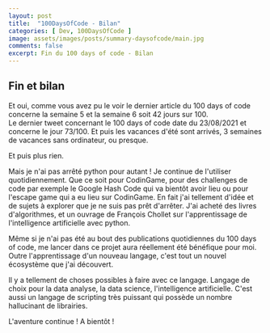 ```yaml
---
layout: post
title:  "100DaysOfCode - Bilan"
categories: [ Dev, 100DaysOfCode ]
image: assets/images/posts/summary-daysofcode/main.jpg
comments: false
excerpt: Fin du 100 days of code - Bilan
---
```


## Fin et bilan

Et oui, comme vous avez pu le voir le dernier article du 100 days of code concerne la semaine 5 et la semaine 6 soit 42 jours sur 100.  
Le dernier tweet concernant le 100 days of code date du 23/08/2021 et concerne le jour 73/100. 
Et puis les vacances d'été sont arrivés, 3 semaines de vacances sans ordinateur, ou presque.

Et puis plus rien.

Mais je n'ai pas arrêté python pour autant ! Je continue de l'utiliser quotidiennement. Que ce soit pour CodinGame, pour des challenges de code par exemple le Google Hash Code qui va bientôt avoir lieu ou pour l'escape game qui a eu lieu sur CodinGame.
En fait j'ai tellement d'idée et de sujets à explorer que je ne suis pas prêt d'arrêter. J'ai acheté des livres d'algorithmes, et un ouvrage de François Chollet sur l'apprentissage de l'intelligence artificielle avec python.

Même si je n'ai pas été au bout des publications quotidiennes du 100 days of code, me lancer dans ce projet aura réellement été bénéfique pour moi. Outre l'apprentissage d'un nouveau langage, c'est tout un nouvel écosystème que j'ai découvert.  

Il y a tellement de choses possibles à faire avec ce langage. Langage de choix pour la data analyse, la data science, l'intelligence artificielle. C'est aussi un langage de scripting très puissant qui possède un nombre hallucinant de librairies. 

L'aventure continue ! A bientôt !


